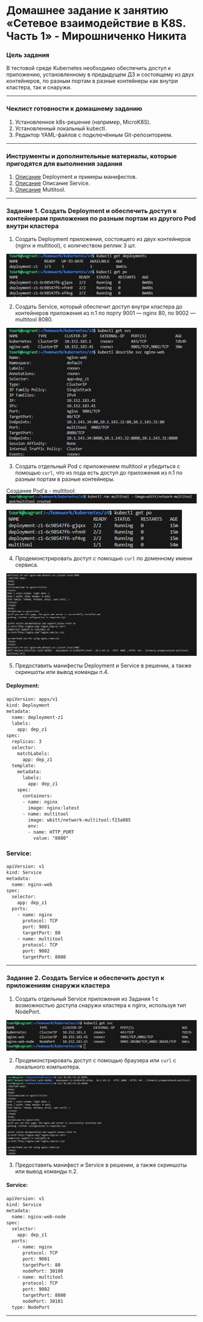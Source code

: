 # Домашнее задание к занятию «Сетевое взаимодействие в K8S. Часть 1» - Мирошниченко Никита

### Цель задания

В тестовой среде Kubernetes необходимо обеспечить доступ к приложению, установленному в предыдущем ДЗ и состоящему из двух контейнеров, по разным портам в разные контейнеры как внутри кластера, так и снаружи.

------

### Чеклист готовности к домашнему заданию

1. Установленное k8s-решение (например, MicroK8S).
2. Установленный локальный kubectl.
3. Редактор YAML-файлов с подключённым Git-репозиторием.

------

### Инструменты и дополнительные материалы, которые пригодятся для выполнения задания

1. [Описание](https://kubernetes.io/docs/concepts/workloads/controllers/deployment/) Deployment и примеры манифестов.
2. [Описание](https://kubernetes.io/docs/concepts/services-networking/service/) Описание Service.
3. [Описание](https://github.com/wbitt/Network-MultiTool) Multitool.

------

### Задание 1. Создать Deployment и обеспечить доступ к контейнерам приложения по разным портам из другого Pod внутри кластера

1. Создать Deployment приложения, состоящего из двух контейнеров (nginx и multitool), с количеством реплик 3 шт.

![Скриншот](https://github.com/Tourker/Git_HW/blob/main/HW_Kubernetes/img/4/z1_1.jpg)

2. Создать Service, который обеспечит доступ внутри кластера до контейнеров приложения из п.1 по порту 9001 — nginx 80, по 9002 — multitool 8080.

![Скриншот](https://github.com/Tourker/Git_HW/blob/main/HW_Kubernetes/img/4/z1_2.jpg)

3. Создать отдельный Pod с приложением multitool и убедиться с помощью `curl`, что из пода есть доступ до приложения из п.1 по разным портам в разные контейнеры.

Создание Pod'a - multitool:
![Скриншот](https://github.com/Tourker/Git_HW/blob/main/HW_Kubernetes/img/4/z1_3_1.jpg)

![Скриншот](https://github.com/Tourker/Git_HW/blob/main/HW_Kubernetes/img/4/z1_3_2.jpg)

4. Продемонстрировать доступ с помощью `curl` по доменному имени сервиса.

![Скриншот](https://github.com/Tourker/Git_HW/blob/main/HW_Kubernetes/img/4/z1_4.jpg)

5. Предоставить манифесты Deployment и Service в решении, а также скриншоты или вывод команды п.4.


#### Deployment:

```
apiVersion: apps/v1
kind: Deployment
metadata:
  name: deployment-z1
  labels:
    app: dep_z1
spec:
  replicas: 3
  selector:
    matchLabels:
      app: dep_z1
  template:
    metadata:
      labels:
        app: dep_z1
    spec:
      containers:
      - name: nginx
        image: nginx:latest
      - name: multitool
        image: wbitt/network-multitool:f23a085
        env:
        - name: HTTP_PORT
          value: "8080"
```

### Service:

```
apiVersion: v1
kind: Service
metadata:
  name: nginx-web
spec:
  selector:
    app: dep_z1
  ports:
    - name: nginx
      protocol: TCP
      port: 9001
      targetPort: 80
    - name: multitool
      protocol: TCP
      port: 9002
      targetPort: 8080
```

------

### Задание 2. Создать Service и обеспечить доступ к приложениям снаружи кластера

1. Создать отдельный Service приложения из Задания 1 с возможностью доступа снаружи кластера к nginx, используя тип NodePort.

![Скриншот](https://github.com/Tourker/Git_HW/blob/main/HW_Kubernetes/img/4/z2_1.jpg)


2. Продемонстрировать доступ с помощью браузера или `curl` с локального компьютера.

![Скриншот](https://github.com/Tourker/Git_HW/blob/main/HW_Kubernetes/img/4/z2_2.jpg)

3. Предоставить манифест и Service в решении, а также скриншоты или вывод команды п.2.

#### Service: 

```
apiVersion: v1
kind: Service
metadata:
  name: nginx-web-node
spec:
  selector:
    app: dep_z1
  ports:
    - name: nginx
      protocol: TCP
      port: 9001
      targetPort: 80
      nodePort: 30100
    - name: multitool
      protocol: TCP
      port: 9002
      targetPort: 8080
      nodePort: 30101
  type: NodePort
```

------
